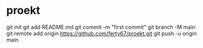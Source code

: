 # proekt
git init
git add README.md
git commit -m "first commit"
git branch -M main
git remote add origin https://github.com/ferty67/proekt.git
git push -u origin main
